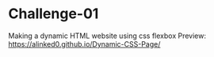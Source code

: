 # Challenge-01

Making a dynamic HTML website using css flexbox
    Preview: https://alinked0.github.io/Dynamic-CSS-Page/

